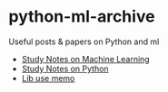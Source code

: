 # python-ml-archive
Useful posts &amp; papers on Python and ml
- [Study Notes on Machine Learning](ml.md)
- [Study Notes on Python](py.md)
- [Lib use memo](lib.md)
